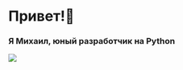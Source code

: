 <h1 aling="center">Привет!👋</h1>
<h3 aling="center">Я Михаил, юный разработчик на Python</h3>
<img src="https://user-images.githubusercontent.com/25181517/183423507-c056a6f9-1ba8-4312-a350-19bcbc5a8697.png">
